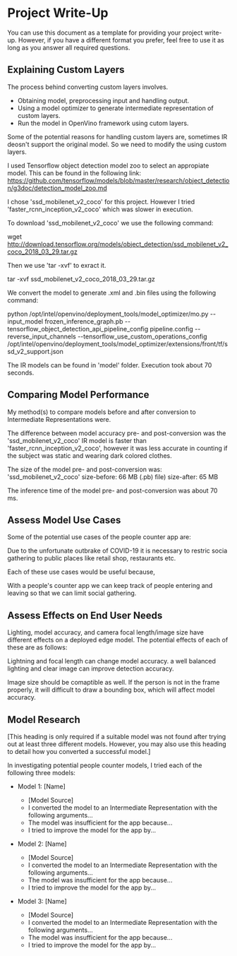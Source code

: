 # Project Write-Up

You can use this document as a template for providing your project write-up. However, if you
have a different format you prefer, feel free to use it as long as you answer all required
questions.

## Explaining Custom Layers

The process behind converting custom layers involves.

- Obtaining model, preprocessing input and handling output.
- Using a model optimizer to generate intermediate representation of custom layers.
- Run the model in OpenVino framework using cutom layers.

Some of the potential reasons for handling custom layers are, sometimes IR deosn't support the original model. So we need to modify the using custom layers.

I used Tensorflow object detection model zoo to select an appropiate model. This can be found in the following link:
https://github.com/tensorflow/models/blob/master/research/object_detection/g3doc/detection_model_zoo.md

I chose 'ssd_mobilenet_v2_coco' for this project. However I tried 'faster_rcnn_inception_v2_coco' which was slower in execution.

To download 'ssd_mobilenet_v2_coco' we use the following command:

wget http://download.tensorflow.org/models/object_detection/ssd_mobilenet_v2_coco_2018_03_29.tar.gz

Then we use 'tar -xvf' to exract it.

tar -xvf ssd_mobilenet_v2_coco_2018_03_29.tar.gz

We convert the model to generate .xml and .bin files using the following command:

python /opt/intel/openvino/deployment_tools/model_optimizer/mo.py --input_model frozen_inference_graph.pb --tensorflow_object_detection_api_pipeline_config pipeline.config --reverse_input_channels --tensorflow_use_custom_operations_config /opt/intel/openvino/deployment_tools/model_optimizer/extensions/front/tf/ssd_v2_support.json

The IR models can be found in 'model' folder. Execution took about 70 seconds.

## Comparing Model Performance

My method(s) to compare models before and after conversion to Intermediate Representations
were.

The difference between model accuracy pre- and post-conversion was the 'ssd_mobilenet_v2_coco' IR model is faster than 'faster_rcnn_inception_v2_coco', however it was less accurate in counting if the subject was static and wearing dark colored clothes.

The size of the model pre- and post-conversion was:
'ssd_mobilenet_v2_coco' size-before: 66 MB (.pb) file) size-after: 65 MB

The inference time of the model pre- and post-conversion was about 70 ms.

## Assess Model Use Cases

Some of the potential use cases of the people counter app are:

Due to the unfortunate outbrake of COVID-19 it is necessary to restric socia gathering to public places like retail shop, restaurants etc. 

Each of these use cases would be useful because,

With a people's counter app we can keep track of people entering and leaving so that we can limit social gathering. 

## Assess Effects on End User Needs

Lighting, model accuracy, and camera focal length/image size have different effects on a
deployed edge model. The potential effects of each of these are as follows:

Lightning and focal length can change model accuracy. a well balanced lighting and clear image can improve detection accuracy.

Image size should be comaptible as well. If the person is not in the frame properly, it will difficult to draw a bounding box, which will affect model accuracy.


## Model Research

[This heading is only required if a suitable model was not found after trying out at least three
different models. However, you may also use this heading to detail how you converted 
a successful model.]

In investigating potential people counter models, I tried each of the following three models:

- Model 1: [Name]
  - [Model Source]
  - I converted the model to an Intermediate Representation with the following arguments...
  - The model was insufficient for the app because...
  - I tried to improve the model for the app by...
  
- Model 2: [Name]
  - [Model Source]
  - I converted the model to an Intermediate Representation with the following arguments...
  - The model was insufficient for the app because...
  - I tried to improve the model for the app by...

- Model 3: [Name]
  - [Model Source]
  - I converted the model to an Intermediate Representation with the following arguments...
  - The model was insufficient for the app because...
  - I tried to improve the model for the app by...
